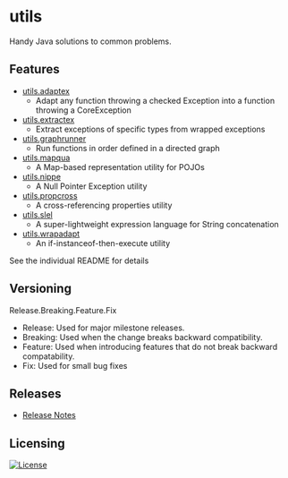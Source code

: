 # utils
Handy Java solutions to common problems.

## Features
- [utils.adaptex](utils.adaptex/README.MD)
    - Adapt any function throwing a checked Exception into a function throwing a CoreException
- [utils.extractex](utils.extractex/README.MD)
    - Extract exceptions of specific types from wrapped exceptions
- [utils.graphrunner](utils.graphrunner/README.MD)
    - Run functions in order defined in a directed graph
- [utils.mapqua](utils.mapqua/README.MD)
    - A Map-based representation utility for POJOs
- [utils.nippe](utils.nippe/README.MD)
    - A Null Pointer Exception utility
- [utils.propcross](utils.propcross/README.MD)
    - A cross-referencing properties utility
- [utils.slel](utils.slel/README.MD)
    - A super-lightweight expression language for String concatenation
- [utils.wrapadapt](utils.wrapadapt/README.MD)
    - An if-instanceof-then-execute utility

See the individual README for details

## Versioning
Release.Breaking.Feature.Fix
- Release: Used for major milestone releases.
- Breaking: Used when the change breaks backward compatibility.
- Feature: Used when introducing features that do not break backward compatability.
- Fix: Used for small bug fixes
## Releases
* [Release Notes](https://github.com/Legyver/utils/blob/master/RELEASE.MD)
## Licensing
[![License](https://img.shields.io/badge/License-Apache%202.0-blue.svg)](https://github.com/Legyver/utils/blob/master/LICENSE)
